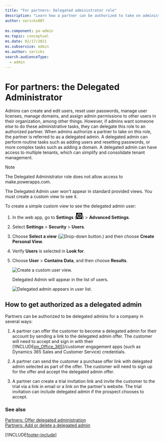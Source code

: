 ```yaml
---
title: "For partners: Delegated administrator role"
description: "Learn how a partner can be authorized to take on administrative tasks as a delegated admin to manage users, licenses, permissions, and domains."
author: sericks007

ms.component: pa-admin
ms.topic: conceptual
ms.date: 02/17/2021
ms.subservice: admin
ms.author: sericks
search.audienceType: 
  - admin
---
```

# For partners: the Delegated Administrator

<!-- legacy procedure -->

Admins can create and edit users, reset user passwords, manage user licenses, manage domains, and assign admin permissions to other users in their organization, among other things. However, if admins want someone else to do these administrative tasks, they can delegate this role to an authorized partner. When admins authorize a partner to take on this role, the partner is referred to as a delegated admin. A delegated admin can perform routine tasks such as adding users and resetting passwords, or more complex tasks such as adding a domain. A delegated admin can have access to multiple tenants, which can simplify and consolidate tenant management.  

> [!NOTE]
> The Delegated Administrator role does not allow access to make.powerapps.com.
  
The Delegated Admin user won't appear in standard provided views. You must create a custom view to see it.  
  
To create a simple custom view to see the delegated admin user:  
  
1. In the web app, go to **Settings** (![Settings.](media/settings-gear-icon.png "Settings")) > **Advanced Settings**.

2. Select **Settings** > **Security** > **Users**.
  
3. Choose **Select a view** (![Drop-down button.](../admin/media/dropdown-button.png "Drop-down button")) and then choose **Create Personal View**.  
  
4. Verify **Users** is selected in **Look for**.  
  
5. Choose **User** > **Contains Data**, and then choose **Results**.  
  
   ![Create a custom user view.](../admin/media/user-custom-view.png "Create a custom user view")  
  
   Delegated Admin will appear in the list of users.  
  
   ![Delegated admin appears in user list.](../admin/media/delegated-admin-user.png "Delegated admin appears in user list")  
  
## How to get authorized as a delegated admin  
 Partners can be authorized to be delegated admins for a company in several ways:  
  
1. A partner can offer the customer to become a delegated admin for their account by sending a link to the delegated admin offer. The customer will need to accept and sign in with their [!INCLUDE[pn_Office_365](../includes/pn-office-365.md)]/customer engagement apps (such as Dynamics 365 Sales and Customer Service) credentials.  
  
2. A partner can send the customer a purchase offer link with delegated admin selected as part of the offer. The customer will need to sign up for the offer and accept the delegated admin offer.  
  
3. A partner can create a trial invitation link and invite the customer to the trial via a link in email or a link on the partner's website. The trial invitation can include delegated admin if the prospect chooses to accept.  
  
### See also  
 [Partners: Offer delegated administration](https://support.office.com/article/Partners-Offer-delegated-administration-26530dc0-ebba-415b-86b1-b55bc06b073e?ui=en-US&rs=en-US&ad=US)   
 [Partners: Add or delete a delegated admin](https://support.office.com/article/partners-add-or-delete-a-delegated-admin-201ccb3b-6011-4bf1-a6b2-84e7cc1ee2d0)


[!INCLUDE[footer-include](../includes/footer-banner.md)]
